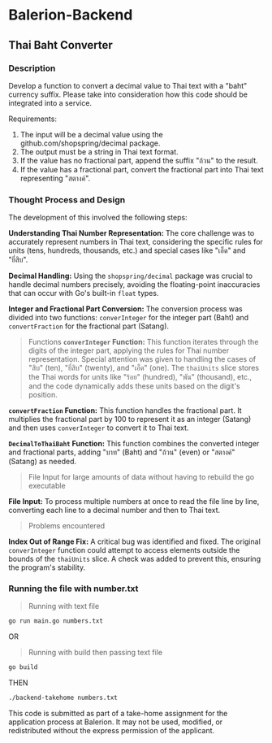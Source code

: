 # Balerion-Backend

## Thai Baht Converter

### **Description**

Develop a function to convert a decimal value to Thai text with a "baht" currency suffix. Please take into consideration how this code should be integrated into a service.

Requirements:
1. The input will be a decimal value using the github.com/shopspring/decimal package.
2. The output must be a string in Thai text format.
3. If the value has no fractional part, append the suffix "ถ้วน" to the result.
4. If the value has a fractional part, convert the fractional part into Thai text representing "สตางค์".


### Thought Process and Design

The development of this involved the following steps:

**Understanding Thai Number Representation:** The core challenge was to accurately represent numbers in Thai text, considering the specific rules for units (tens, hundreds, thousands, etc.) and special cases like "เอ็ด" and "ยี่สิบ".

**Decimal Handling:**  Using the `shopspring/decimal` package was crucial to handle decimal numbers precisely, avoiding the floating-point inaccuracies that can occur with Go's built-in `float` types.

**Integer and Fractional Part Conversion:** The conversion process was divided into two functions: `converInteger` for the integer part (Baht) and `convertFraction` for the fractional part (Satang).


> Functions
**`converInteger` Function:** This function iterates through the digits of the integer part, applying the rules for Thai number representation.  Special attention was given to handling the cases of "สิบ" (ten), "ยี่สิบ" (twenty), and "เอ็ด" (one).  The `thaiUnits` slice stores the Thai words for units like "ร้อย" (hundred), "พัน" (thousand), etc., and the code dynamically adds these units based on the digit's position.

**`convertFraction` Function:** This function handles the fractional part. It multiplies the fractional part by 100 to represent it as an integer (Satang) and then uses `converInteger` to convert it to Thai text.

**`DecimalToThaiBaht` Function:** This function combines the converted integer and fractional parts, adding "บาท" (Baht) and "ถ้วน" (even) or "สตางค์" (Satang) as needed.

> File Input for large amounts of data without having to rebuild the go executable

**File Input:** To process multiple numbers at once to read the file line by line, converting each line to a decimal number and then to Thai text.

> Problems encountered

**Index Out of Range Fix:** A critical bug was identified and fixed.  The original `converInteger` function could attempt to access elements outside the bounds of the `thaiUnits` slice.  A check was added to prevent this, ensuring the program's stability.

### Running the file with number.txt

> Running with text file
```bash
go run main.go numbers.txt
```

OR

> Running with build then passing text file
```bash
go build
```
THEN
```bash
./backend-takehome numbers.txt
```

This code is submitted as part of a take-home assignment for the application process at Balerion. It may not be used, modified, or redistributed without the express permission of the applicant.
